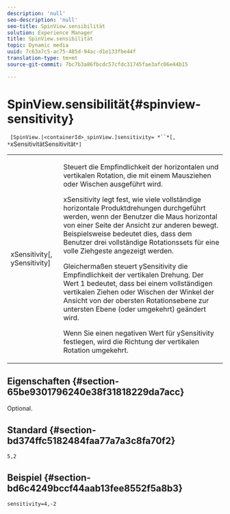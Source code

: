 ```yaml
---
description: 'null'
seo-description: 'null'
seo-title: SpinView.sensibilität
solution: Experience Manager
title: SpinView.sensibilität
topic: Dynamic media
uuid: 7c63a7c5-ac75-485d-94ac-d1e133fbe44f
translation-type: tm+mt
source-git-commit: 7bc7b3a86fbcdc57cfdc31745fae3afc06e44b15

---
```



# SpinView.sensibilität{#spinview-sensitivity}

` [SpinView.|<containerId>_spinView.]sensitivity= *``*[, *`xSensitivitätSensitivität`*]`

<table id="table_18D47E7C6A2D4D68B94225CB621D5F7C"> 
 <tbody> 
  <tr> 
   <td colname="col1"> <p> <span class="codeph"><span class="varname"> xSensitivity</span>[, <span class="varname"> ySensitivity</span>]</span> </p> </td> 
   <td colname="col2"> <p> Steuert die Empfindlichkeit der horizontalen und vertikalen Rotation, die mit einem Mausziehen oder Wischen ausgeführt wird. </p> <p> <span class="codeph"> xSensitivity</span> legt fest, wie viele vollständige horizontale Produktdrehungen durchgeführt werden, wenn der Benutzer die Maus horizontal von einer Seite der Ansicht zur anderen bewegt. Beispielsweise bedeutet dies, dass dem Benutzer drei vollständige Rotationssets für eine volle Ziehgeste angezeigt werden. </p> <p>Gleichermaßen steuert <span class="codeph"> ySensitivity</span> die Empfindlichkeit der vertikalen Drehung. Der Wert 1 bedeutet, dass bei einem vollständigen vertikalen Ziehen oder Wischen der Winkel der Ansicht von der obersten Rotationsebene zur untersten Ebene (oder umgekehrt) geändert wird. </p> <p>Wenn Sie einen negativen Wert für <span class="codeph"> ySensitivity</span> festlegen, wird die Richtung der vertikalen Rotation umgekehrt. </p> </td> 
  </tr> 
 </tbody> 
</table>

## Eigenschaften {#section-65be9301796240e38f31818229da7acc}

Optional.

## Standard {#section-bd374ffc5182484faa77a7a3c8fa70f2}

`5,2`

## Beispiel {#section-bd6c4249bccf44aab13fee8552f5a8b3}

`sensitivity=4,-2`
